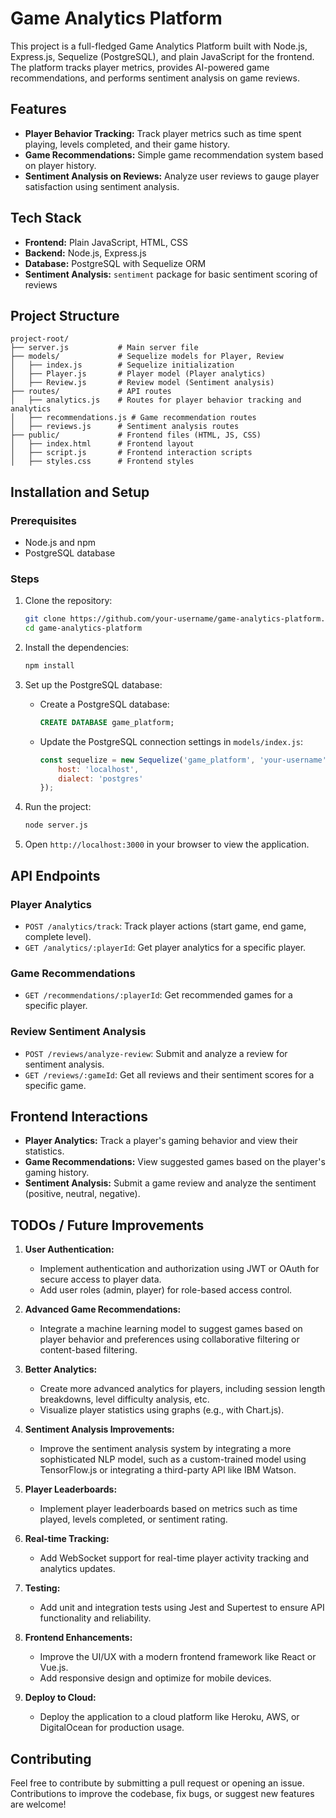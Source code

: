 # Game Analytics Platform

This project is a full-fledged Game Analytics Platform built with Node.js, Express.js, Sequelize (PostgreSQL), and plain JavaScript for the frontend. The platform tracks player metrics, provides AI-powered game recommendations, and performs sentiment analysis on game reviews.

## Features

- **Player Behavior Tracking:** Track player metrics such as time spent playing, levels completed, and their game history.
- **Game Recommendations:** Simple game recommendation system based on player history.
- **Sentiment Analysis on Reviews:** Analyze user reviews to gauge player satisfaction using sentiment analysis.

## Tech Stack

- **Frontend:** Plain JavaScript, HTML, CSS
- **Backend:** Node.js, Express.js
- **Database:** PostgreSQL with Sequelize ORM
- **Sentiment Analysis:** `sentiment` package for basic sentiment scoring of reviews

## Project Structure

```
project-root/
├── server.js           # Main server file
├── models/             # Sequelize models for Player, Review
│   ├── index.js        # Sequelize initialization
│   ├── Player.js       # Player model (Player analytics)
│   ├── Review.js       # Review model (Sentiment analysis)
├── routes/             # API routes
│   ├── analytics.js    # Routes for player behavior tracking and analytics
│   ├── recommendations.js # Game recommendation routes
│   ├── reviews.js      # Sentiment analysis routes
├── public/             # Frontend files (HTML, JS, CSS)
│   ├── index.html      # Frontend layout
│   ├── script.js       # Frontend interaction scripts
│   ├── styles.css      # Frontend styles
```

## Installation and Setup

### Prerequisites

- Node.js and npm
- PostgreSQL database

### Steps

1. Clone the repository:

   ```bash
   git clone https://github.com/your-username/game-analytics-platform.git
   cd game-analytics-platform
   ```

2. Install the dependencies:

   ```bash
   npm install
   ```

3. Set up the PostgreSQL database:

   - Create a PostgreSQL database:

     ```sql
     CREATE DATABASE game_platform;
     ```

   - Update the PostgreSQL connection settings in `models/index.js`:

     ```javascript
     const sequelize = new Sequelize('game_platform', 'your-username', 'your-password', {
         host: 'localhost',
         dialect: 'postgres'
     });
     ```

4. Run the project:

   ```bash
   node server.js
   ```

5. Open `http://localhost:3000` in your browser to view the application.

## API Endpoints

### Player Analytics

- `POST /analytics/track`: Track player actions (start game, end game, complete level).
- `GET /analytics/:playerId`: Get player analytics for a specific player.

### Game Recommendations

- `GET /recommendations/:playerId`: Get recommended games for a specific player.

### Review Sentiment Analysis

- `POST /reviews/analyze-review`: Submit and analyze a review for sentiment analysis.
- `GET /reviews/:gameId`: Get all reviews and their sentiment scores for a specific game.

## Frontend Interactions

- **Player Analytics:** Track a player's gaming behavior and view their statistics.
- **Game Recommendations:** View suggested games based on the player's gaming history.
- **Sentiment Analysis:** Submit a game review and analyze the sentiment (positive, neutral, negative).

## TODOs / Future Improvements

1. **User Authentication:**
   - Implement authentication and authorization using JWT or OAuth for secure access to player data.
   - Add user roles (admin, player) for role-based access control.

2. **Advanced Game Recommendations:**
   - Integrate a machine learning model to suggest games based on player behavior and preferences using collaborative filtering or content-based filtering.

3. **Better Analytics:**
   - Create more advanced analytics for players, including session length breakdowns, level difficulty analysis, etc.
   - Visualize player statistics using graphs (e.g., with Chart.js).

4. **Sentiment Analysis Improvements:**
   - Improve the sentiment analysis system by integrating a more sophisticated NLP model, such as a custom-trained model using TensorFlow.js or integrating a third-party API like IBM Watson.

5. **Player Leaderboards:**
   - Implement player leaderboards based on metrics such as time played, levels completed, or sentiment rating.

6. **Real-time Tracking:**
   - Add WebSocket support for real-time player activity tracking and analytics updates.

7. **Testing:**
   - Add unit and integration tests using Jest and Supertest to ensure API functionality and reliability.

8. **Frontend Enhancements:**
   - Improve the UI/UX with a modern frontend framework like React or Vue.js.
   - Add responsive design and optimize for mobile devices.

9. **Deploy to Cloud:**
   - Deploy the application to a cloud platform like Heroku, AWS, or DigitalOcean for production usage.

## Contributing

Feel free to contribute by submitting a pull request or opening an issue. Contributions to improve the codebase, fix bugs, or suggest new features are welcome!
